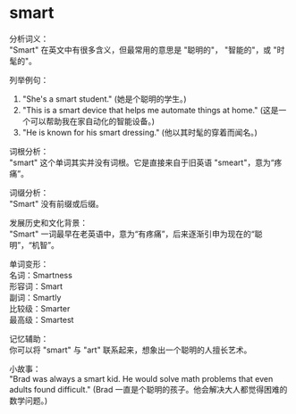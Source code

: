 # smart

分析词义：  
"Smart" 在英文中有很多含义，但最常用的意思是 "聪明的"， "智能的"，或 "时髦的"。

  

列举例句：

  

1.  "She's a smart student." (她是个聪明的学生。)
2.  "This is a smart device that helps me automate things at home." (这是一个可以帮助我在家自动化的智能设备。)
3.  "He is known for his smart dressing." (他以其时髦的穿着而闻名。)

  

词根分析：  
"smart" 这个单词其实并没有词根。它是直接来自于旧英语 "smeart"，意为“疼痛”。

  

词缀分析：  
"Smart" 没有前缀或后缀。

  

发展历史和文化背景：  
"Smart" 一词最早在老英语中，意为“有疼痛”，后来逐渐引申为现在的“聪明”，“机智”。

  

单词变形：  
名词：Smartness  
形容词：Smart  
副词：Smartly  
比较级：Smarter  
最高级：Smartest

  

记忆辅助：  
你可以将 "smart" 与 "art" 联系起来，想象出一个聪明的人擅长艺术。

  

小故事：  
"Brad was always a smart kid. He would solve math problems that even adults found difficult." (Brad 一直是个聪明的孩子。他会解决大人都觉得困难的数学问题。)
